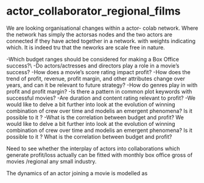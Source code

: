# actor_collaborator_regional_films

We are looking organisational changes within a actor- colab network. Where the network has simply the actorsas nodes and the two actors are connected if they have acted together in a network. with weights indicating which. It is indeed tru  that the neworks are scale free in nature. 

 -Which budget ranges should be considered for making a Box Office success?\\
 -Do actors/actresses and directors play a role in a movie’s success?
 -How does a movie’s score rating impact profit?
 -How does the trend of profit, revenue, profit margin, and other attributes change over years, and can it be relevant to future strategy?
 -How do genres play in with profit and profit margin?
 -Is there a pattern in common plot keywords with successful movies?
 -Are duration and content rating relevant to profit?
 -We would like to delve a bit further into look at the evolution of winning combination of crew over time and modelis an emergent phenomena? Is it possible to it ?
 -What is the correlation between budget and profit? 
We would like to delve a bit further into look at the evolution of winning combination of crew over time and modelis an emergent phenomena? Is it possible to it ?
What is the correlation between budget and profit? 


Need to see whether the interplay of actors into collaborations which generate profit/loss actually can be fitted with monthly box office gross of movies /regional any small industry.

The dynamics of an actor joining a movie is modelled as 
